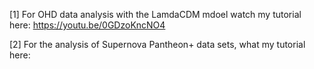 [1] For OHD data analysis with the LamdaCDM mdoel watch my tutorial here: https://youtu.be/0GDzoKncNO4 

[2] For the analysis of Supernova Pantheon+ data sets, what my tutorial here: 
